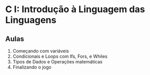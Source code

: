 # C I: Introdução à Linguagem das Linguagens

## Aulas
1. Começando com variáveis
2. Condicionais e Loops com Ifs, Fors, e Whiles
3. Tipos de Dados e Operações matemáticas
4. Finalizando o jogo
